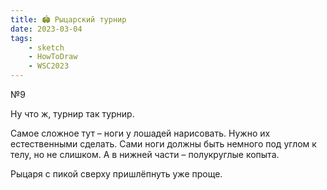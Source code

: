 ```yaml
---
title: 🏟️ Рыцарский турнир
date: 2023-03-04
tags:
    - sketch
    - HowToDraw
    - WSC2023
---
```


№9

Ну что ж, турнир так турнир.

Самое сложное тут – ноги у лошадей нарисовать. Нужно их естественными сделать. Сами ноги должны быть немного под углом к телу, но не слишком. А в нижней части – полукруглые копыта.

Рыцаря с пикой сверху пришлёпнуть уже проще.
